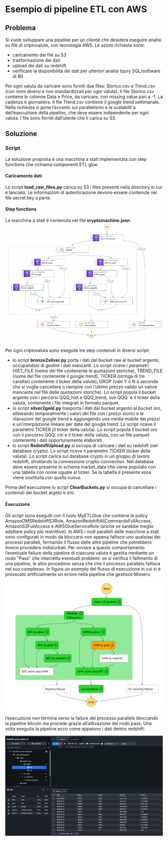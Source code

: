 # Esempio di pipeline ETL con AWS

## Problema
Si vuole sviluppare una pipeline per un cliente che desidera eseguire analisi su file di criptovalute, con tecnologia AWS. Le azioni richieste sono:
* caricamento dei file su S3
* trasformazione dei dati
* upload dei dati su redshift
* verificare la disponibilità dei dati per ulteriori analisi (qury SQL/software di BI)

Per ogni valuta da caricare sono forniti due files: Storico.csv e Trend.csv (con nomi diversi e non standardizzati per ogni valuta). Il file Storico.csv contiene le colonne Data e Price, da caricare, con missing value pari a -1. La cadenza
è giornaliera. Il file Trend.csv contiene il google trend settimanale. Nella richiesta si pone l’accento sul parallelismo e la scalabilit`a dell’esecuzione della pipeline, che deve essere indipendente per ogni valuta. I file sono forniti dall’utente che li carica su S3.

## Soluzione
### Script
La soluzione proposta è una macchina a stati implementata con step functions che richiama componenti ETL glue.
#### Caricamento dati
Lo script **load_raw_files.py** carica su S3 i files presenti nella directory in cui è lanciato. Le informazioni di autenticazione devono essere contenute nel file secret.key a parte.
#### Step functions
La macchina a stati è contenuta nel file **cryptomachine.json**. 
![figura1](https://github.com/LucaTrussoni/an_AWS_pipeline/blob/b4e545dfa049ead17204d670be8e21085aebc050/cryptomachine.png)

Per ogni criptovaluta sono eseguite tre step contenuti in diversi script:
* lo script **bronze2silver.py** porta i dati dal bucket raw al bucket argento, occupandosi di gestire i dati mancanti. Lo script riceve i parametri HIST_FILE (nome del file contenente le quotazioni
storiche), TREND_FILE (nome del file contenente il google trend), TICKER  (stringa di tre caratteri contenente il ticker della valuta), DROP (vale Y o N a seconda che si voglia cancellare o riempire
con l’ultimo prezzo valido un valore mancante nel file delle quotazioni storiche). Lo script popola il bucket argento con i percorsi QQQ_hist e QQQ_trend, ove QQQ `e il ticker della valuta, contenente i file integrati in formato parquet.
* lo script **silver2gold.py** trasporta i dati dal bucket argento al bucket oro, allineando temporalmente i valori dei file con i prezzi storici e le rilavazioni del google trend e aggiungendo una media mobile dei prezzi e un’interplazione lineare per date del google trend. Lo script riceve il parametro TICKER (il ticker della valuta). Lo script popola il bucket oro con il percorso QQQ, cio`e il ticker della valuta, con
un file parquet contenente i dati opportunamente elaborati
* lo script **RedshiftUpload.py** si occupa di caricare i dati su redshift (nel database crypto). Lo script riceve il parametro TICKER (ticker della valuta). Lo script carica sul database crypto in un gruppo di lavoro redshift, sfruttando la connessione crypto-connection. Nel database deve essere presente lo schema market_data che viene popolato con una tabella con nome uguale al ticker. Se la tabella è presente essa viene sostituita con quella nuova.

Prima dell'esecuzione lo script **ClearBuckets.py** si occupa di cancellare i contenuti dei bucket argeto e oro.

#### Esecuzione
Gli script sono eseguiti con il ruolo MyETLGlue che contiene le policy AmazonDMSRedshiftS3Role, AmazonRedshiftAllCommandsFullAccess, AmazonS3FullAccess e AWSGlueServiceRole (anche se sarebbe meglio adottare policy più restrittive). In AWS i nodi paralleli delle macchine a stati sono configurati in modo da bloccarsi non appena fallisce
uno qualsiasi dei processi paralleli, fermando il flusso delle altre pipeline che potrebbero invece procedere indisturbati. Per ovviare
a questo comportamento l’eventuale failure della pipeline di ciascuna valuta è gestita mediante un nodo ”Pass” che intercetta eventuali problemi: se si verifica il fallimento di una pipeline, le altre procedono senza che che il processo parallelo fallisca nel suo complesso. In figura un esempio del flusso di esecuzione in cui si è provocato artificialmente un errore nella pipeline che gestisce Monero:

![figura2](https://github.com/LucaTrussoni/an_AWS_pipeline/blob/effa42126f6c66c991e2997ef1ed5976ed420a1b/error_mngmt.png)

l’esecuzione non termina verso la failure del processo parallelo bloccando la pipeline bitcoin ma procede grazie all’attivazione del nodo pass.
Una volta eseguita la pipeline ecco come appaiono i dati dentro redshift:

![figura3](https://github.com/LucaTrussoni/an_AWS_pipeline/blob/effa42126f6c66c991e2997ef1ed5976ed420a1b/Redshift-caricamento-btc.png)
